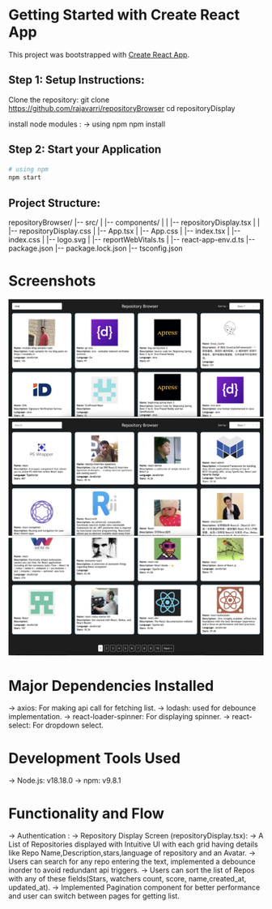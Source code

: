 # Getting Started with Create React App

This project was bootstrapped with [Create React App](https://github.com/facebook/create-react-app).

## Step 1: Setup Instructions:

Clone the repository:
git clone https://github.com/rajavarri/repositoryBrowser
cd repositoryDisplay

install node modules :
-> using npm
npm install

## Step 2: Start your Application

```bash
# using npm
npm start
```

## Project Structure:

repositoryBrowser/
|-- src/
| |-- components/
| | |-- repositoryDisplay.tsx
| | |-- repositoryDisplay.css
| |-- App.tsx
| |-- App.css
| |-- index.tsx
| |-- index.css
| |-- logo.svg
| |-- reportWebVitals.ts
| |-- react-app-env.d.ts
|-- package.json
|-- package.lock.json
|-- tsconfig.json

# Screenshots

![Respository List Search and Sort With List 1](src/assets/screenshots/list_display_search.png)
![Respository List Search and Sort With List 1](src/assets/screenshots/list_display_sort.png)
![Respository List Pagination Component](src/assets/screenshots/pagination_view.png)

# Major Dependencies Installed

-> axios: For making api call for fetching list.
-> lodash: used for debounce implementation.
-> react-loader-spinner: For displaying spinner.
-> react-select: For dropdown select.

# Development Tools Used

-> Node.js: v18.18.0
-> npm: v9.8.1

# Functionality and Flow

-> Authentication :
-> Repository Display Screen (repositoryDisplay.tsx):
-> A List of Repositories displayed with Intuitive UI with each grid having details like Repo Name,Description,stars,language of repository and an Avatar.
-> Users can search for any repo entering the text, implemented a debounce inorder to avoid redundant api triggers.
-> Users can sort the list of Repos with any of these fields(Stars, watchers count, score, name,created_at, updated_at).
-> Implemented Pagination component for better performance and user can switch between pages for getting list.
